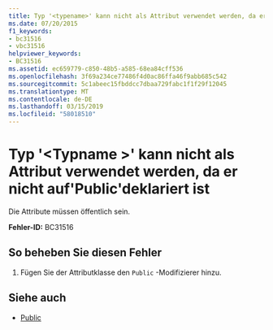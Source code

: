 ```yaml
---
title: Typ '<typename>' kann nicht als Attribut verwendet werden, da er nicht auf'Public'deklariert ist
ms.date: 07/20/2015
f1_keywords:
- bc31516
- vbc31516
helpviewer_keywords:
- BC31516
ms.assetid: ec659779-c850-48b5-a585-68ea84cff536
ms.openlocfilehash: 3f69a234ce77486f4d0ac86ffa46f9abb685c542
ms.sourcegitcommit: 5c1abeec15fbddcc7dbaa729fabc1f1f29f12045
ms.translationtype: MT
ms.contentlocale: de-DE
ms.lasthandoff: 03/15/2019
ms.locfileid: "58018510"
---
```

# <a name="type-typename-cannot-be-used-as-an-attribute-because-it-is-not-declared-public"></a>Typ '\<Typname >' kann nicht als Attribut verwendet werden, da er nicht auf'Public'deklariert ist
Die Attribute müssen öffentlich sein.  
  
 **Fehler-ID:** BC31516  
  
## <a name="to-correct-this-error"></a>So beheben Sie diesen Fehler  
  
1.  Fügen Sie der Attributklasse den `Public` -Modifizierer hinzu.  
  
## <a name="see-also"></a>Siehe auch

- [Public](../../visual-basic/language-reference/modifiers/public.md)
